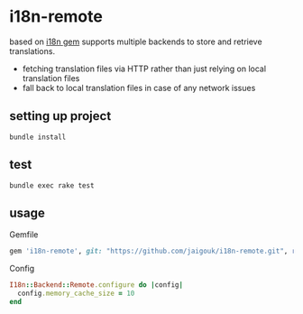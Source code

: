 # i18n-remote

based on [i18n gem](https://github.com/ruby-i18n/i18n) supports multiple backends to store and retrieve translations.

- fetching translation files via HTTP rather than just relying on local translation files
- fall back to local translation files in case of any network issues

## setting up project

```
bundle install
```

## test

```
bundle exec rake test
```

## usage

Gemfile


```ruby
gem 'i18n-remote', git: "https://github.com/jaigouk/i18n-remote.git", require: 'i18n/backend/remote'
```

Config

```ruby
I18n::Backend::Remote.configure do |config|
  config.memory_cache_size = 10
end
```
